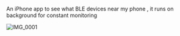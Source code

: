 An iPhone app to see what BLE devices near my phone , it runs on background for constant monitoring

![IMG_0001](https://github.com/user-attachments/assets/d088c370-bcfe-4820-a3ea-ac9e0811f9eb)

